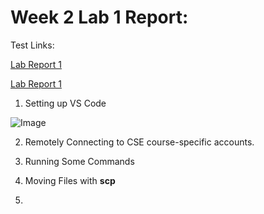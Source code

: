 # Week 2 Lab 1 Report:

Test Links:

[Lab Report 1](lab-report-1-week-2.html)

[Lab Report 1](https://brytonlee5.github.io/cse15l-lab-reports/lab-report-1-week-2.html)

1. Setting up VS Code

![Image](https://brytonlee5.github.io/cse15l-lab-reports/Optimizing%20Remove%20Running.png)

2. Remotely Connecting to CSE course-specific accounts.

3. Running Some Commands

4. Moving Files with **scp**

5.